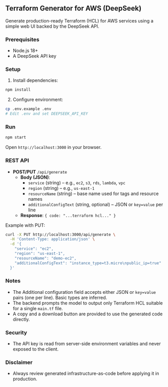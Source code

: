 ## Terraform Generator for AWS (DeepSeek)

Generate production-ready Terraform (HCL) for AWS services using a simple web UI backed by the DeepSeek API.

### Prerequisites
- Node.js 18+
- A DeepSeek API key

### Setup
1. Install dependencies:
```bash
npm install
```
2. Configure environment:
```bash
cp .env.example .env
# Edit .env and set DEEPSEEK_API_KEY
```

### Run
```bash
npm start
```
Open `http://localhost:3000` in your browser.

### REST API
- **POST/PUT** `/api/generate`
  - **Body (JSON)**:
    - `service` (string) – e.g., `ec2`, `s3`, `rds`, `lambda`, `vpc`
    - `region` (string) – e.g., `us-east-1`
    - `resourceName` (string) – base name used for tags and resource names
    - `additionalConfigText` (string, optional) – JSON or `key=value` per line
  - **Response**: `{ code: "...terraform hcl..." }`

Example with PUT:
```bash
curl -X PUT http://localhost:3000/api/generate \
  -H 'Content-Type: application/json' \
  -d '{
    "service": "ec2",
    "region": "us-east-1",
    "resourceName": "demo-ec2",
    "additionalConfigText": "instance_type=t3.micro\npublic_ip=true"
  }'
```

### Notes
- The Additional configuration field accepts either JSON or `key=value` pairs (one per line). Basic types are inferred.
- The backend prompts the model to output only Terraform HCL suitable for a single `main.tf` file.
- A copy and a download button are provided to use the generated code directly.

### Security
- The API key is read from server-side environment variables and never exposed to the client.

### Disclaimer
- Always review generated infrastructure-as-code before applying it in production.